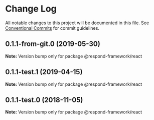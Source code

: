 # Change Log

All notable changes to this project will be documented in this file.
See [Conventional Commits](https://conventionalcommits.org) for commit guidelines.

## 0.1.1-from-git.0 (2019-05-30)

**Note:** Version bump only for package @respond-framework/react





## 0.1.1-test.1 (2019-04-15)

**Note:** Version bump only for package @respond-framework/react





## 0.1.1-test.0 (2018-11-05)

**Note:** Version bump only for package @respond-framework/react

